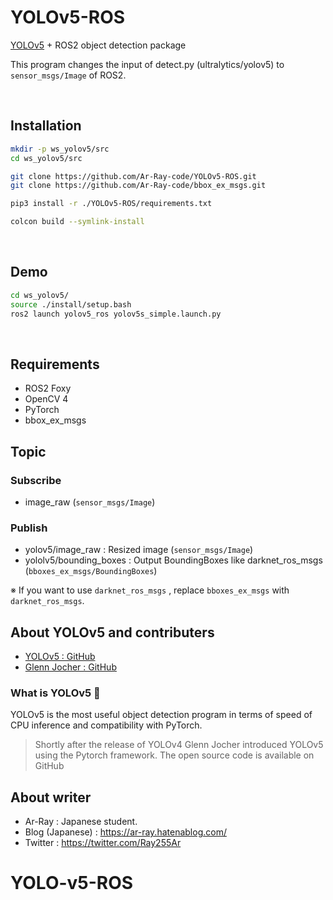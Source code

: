 # YOLOv5-ROS

[YOLOv5](https://github.com/ultralytics/yolov5) + ROS2 object detection package

This program changes the input of detect.py (ultralytics/yolov5) to `sensor_msgs/Image` of ROS2.

<br>

## Installation

```bash
mkdir -p ws_yolov5/src
cd ws_yolov5/src

git clone https://github.com/Ar-Ray-code/YOLOv5-ROS.git
git clone https://github.com/Ar-Ray-code/bbox_ex_msgs.git

pip3 install -r ./YOLOv5-ROS/requirements.txt

colcon build --symlink-install
```

<br>

## Demo

```bash
cd ws_yolov5/
source ./install/setup.bash
ros2 launch yolov5_ros yolov5s_simple.launch.py
```

<br>


## Requirements
- ROS2 Foxy
- OpenCV 4
- PyTorch
- bbox_ex_msgs

## Topic

### Subscribe
- image_raw (`sensor_msgs/Image`)

### Publish
- yolov5/image_raw : Resized image (`sensor_msgs/Image`)
- yololv5/bounding_boxes : Output BoundingBoxes like darknet_ros_msgs (`bboxes_ex_msgs/BoundingBoxes`)

※ If you want to use `darknet_ros_msgs` , replace `bboxes_ex_msgs` with `darknet_ros_msgs`.

## About YOLOv5 and contributers

- [YOLOv5 : GitHub](https://github.com/ultralytics/yolov5)
- [Glenn Jocher : GitHub](https://github.com/glenn-jocher)

### What is YOLOv5 🚀

YOLOv5 is the most useful object detection program in terms of speed of CPU inference and compatibility with PyTorch.

> Shortly after the release of YOLOv4 Glenn Jocher introduced YOLOv5 using the Pytorch framework.
The open source code is available on GitHub


## About writer
- Ar-Ray : Japanese student.
- Blog (Japanese) : https://ar-ray.hatenablog.com/
- Twitter : https://twitter.com/Ray255Ar
# YOLO-v5-ROS

